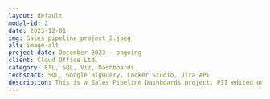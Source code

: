 ```yaml
---
layout: default
modal-id: 2
date: 2023-12-01
img: Sales_pipeline_project_2.jpeg
alt: image-alt
project-date: December 2023 - ongoing
client: Cloud Office Ltd.
category: ETL, SQL, Viz, Dashboards
techstack: SQL, Google BigQuery, Looker Studio, Jira API
description: This is a Sales Pipeline Dashboards project, PII edited out. Data is collected from Jira, ingested in Google BigQuery where it is prepared and transformed using SQL and then ingested in Looker Studio to create the visualisations and multiple dashboard pages.
---
```

